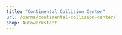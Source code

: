 ```yaml
---
title: "Continental Collision Center"
url: /parma/continental-collision-center/
shop: Autowerkstatt
---
```

